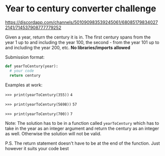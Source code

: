 # Year to century converter challenge

https://discordapp.com/channels/501090983539245061/680851798340272141/714537908777779252

Given a year, return the century it is in. The first century spans from the year 1 up to and including the year 100, the second - from the year 101 up to and including the year 200, etc. **No libraries/imports allowed**

Submission format:

```py
def yearToCentury(year):
  # your code
  return century
```

Examples at work:

`>>> print(yearToCentury(355))`
`4`

`>>> print(yearToCentury(5698))`
`57`

`>>> print(yearToCentury(700))`
`7`

Note: The solution has to be in a function called `yearToCentury` which has to take in the year as an integer argument and return the century as an integer as well.
Otherwise the solution will not be valid.

P.S.
The return statement doesn't have to be at the end of the function. Just however it suits your code best
